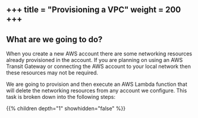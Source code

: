 +++
title = "Provisioning a VPC"
weight = 200
+++
---

## What are we going to do?

When you create a new AWS account there are some networking resources already provisioned in the account.  If you are
planning on using an AWS Transit Gateway or connecting the AWS account to your local network then these resources may
not be required.

We are going to provision and then execute an AWS Lambda function that will delete the networking resources from any
account we configure.  This task is broken down into the following steps:

{{% children depth="1" showhidden="false" %}}

